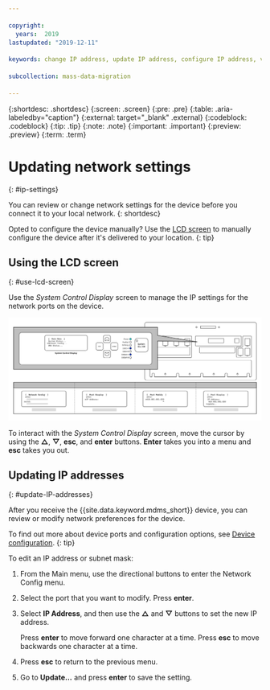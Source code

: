 ```yaml
---

copyright:
  years:  2019
lastupdated: "2019-12-11"

keywords: change IP address, update IP address, configure IP address, verify IP address

subcollection: mass-data-migration

---
```


{:shortdesc: .shortdesc}
{:screen: .screen}
{:pre: .pre}
{:table: .aria-labeledby="caption"}
{:external: target="_blank" .external}
{:codeblock: .codeblock}
{:tip: .tip}
{:note: .note}
{:important: .important}
{:preview: .preview}
{:term: .term}

# Updating network settings
{: #ip-settings}

You can review or change network settings for the device before you connect it to your local network.
{: shortdesc} 

Opted to configure the device manually? Use the [LCD screen](#use-lcd-screen) to manually configure the device after it's delivered to your location.
{: tip}

## Using the LCD screen
{: #use-lcd-screen}

Use the _System Control Display_ screen to manage the IP settings for the network ports on the device.

<a href="https://{DomainName}/docs/api/content/mass-data-migration/images/mdms-verify-config.svg">
  <img src="images/mdms-verify-config.svg" alt="Top-down view of the LCD screen on the Mass Data Migration device">
</a>

To interact with the _System Control Display_ screen, move the cursor by using the **△**, **▽**, **esc**, and **enter** buttons. **Enter** takes you into a menu and **esc** takes you out.

## Updating IP addresses
{: #update-IP-addresses}

After you receive the {{site.data.keyword.mdms_short}} device, you can review or modify network preferences for the device.

To find out more about device ports and configuration options, see [Device configuration](/docs/mass-data-migration?topic=mass-data-migration-device-overview#network-settings).
{: tip}

To edit an IP address or subnet mask:

1. From the Main menu, use the directional buttons to enter the Network Config menu.
2. Select the port that you want to modify. Press **enter**.
3. Select **IP Address**, and then use the **△** and **▽** buttons to set the new IP address.

   Press **enter** to move forward one character at a time. Press **esc** to move backwards one character at a time.
4. Press **esc** to return to the previous menu.
5. Go to **Update...** and press **enter** to save the setting.

